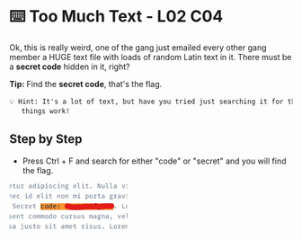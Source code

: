 # ⌨️ Too Much Text - L02 C04

Ok, this is really weird, one of the gang just emailed every other gang member a HUGE text file with loads of random Latin text in it. There must be a **secret code** hidden in it, right?

**Tip:** Find the **secret code**, that's the flag.

```txt
💡 Hint: It's a lot of text, but have you tried just searching it for the words "secret" or "code" - sometimes the simplest
   things work!
```

## Step by Step

- Press Ctrl + F and search for either "code" or "secret" and you will find the flag.

![image of what the code will look like](/assets/toomuchtext1.jpg)

